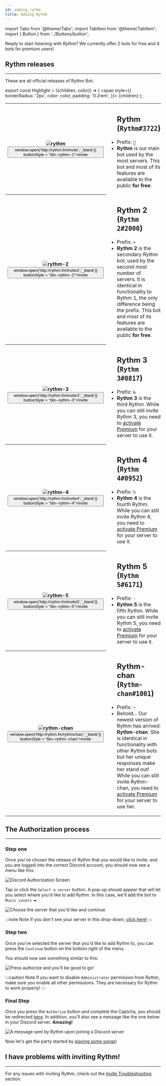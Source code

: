 ```yaml
---
id: adding_rythm
title: Adding Rythm
---
```


import Tabs from '@theme/Tabs';
import TabItem from '@theme/TabItem';
import { Button } from '../Buttons/button';

Ready to start listening with Rythm? We currently offer 2 bots for free and 4 bots for premium users!

## Rythm releases
---
These are all official releases of Rythm Bot:

export const Highlight = ({children, color}) => (
  <span
    style={{
      borderRadius: '2px',
      color: color,
      padding: '0.2rem',
    }}>
    {children}
  </span>
);

<table>
  <tr>
    <th>
      <img src="/docs/img/rythmlogosmall.png" alt="rythm"/>
      <Button onClick = {() => window.open('http://rythm.fm/invite','_blank')} buttonStyle = "btn--rythm--1">Invite  </Button>
    </th>
    <td>
      <ul>
        <h2><Highlight color="#fb0f32">Rythm</Highlight> (<code>Rythm#3722</code>)</h2>
        <li>Prefix: <code>🎼</code></li>
        <li><b>Rythm</b> is our main bot used by the most servers. This bot and most of its features are available to the public <b>for free</b>.</li>
      </ul>
    </td>
  </tr>
  <tr>
    <th>
      <img src="/docs/img/docs/adding/rythm-2.png" alt="rythm-2"/>
      <Button onClick = {() => window.open('http://rythm.fm/invite2','_blank')} buttonStyle = "btn--rythm--2">Invite  </Button>
    </th>
    <td>
      <ul>
        <h2><Highlight color="#0070ff">Rythm 2</Highlight> (<code>Rythm 2#2000</code>)</h2>
        <li>Prefix: <code>></code></li>
        <li><b>Rythm 2</b> is the secondary Rythm bot, used by the second most number of servers. It is identical in functionality to Rythm 1, the only difference being the prefix. This bot and most of its features are available to the public <b>for free</b>.</li>
      </ul>
    </td>
  </tr>
  <tr>
    <th>
      <img src="/docs/img/docs/adding/rythm-3.png" alt="rythm-3"/>
      <Button onClick = {() => window.open('http://rythm.fm/invite3','_blank')} buttonStyle = "btn--rythm--3">Invite  </Button>
    </th>
    <td>
      <ul>
        <h2><Highlight color="#db00ff">Rythm 3</Highlight> (<code>Rythm 3#0817</code>)</h2>
        <li>Prefix: <code>&</code></li>
        <li><b>Rythm 3</b> is the third Rythm. While you can still invite Rythm 3, you need to <a href="https://rythm.fm/premium">activate Premium</a> for your server to use it.</li>
      </ul>
    </td>
  </tr>
  <tr>
    <th>
      <img src="/docs/img/docs/adding/rythm-4.png" alt="rythm-4"/>
      <Button onClick = {() => window.open('http://rythm.fm/invite4','_blank')} buttonStyle = "btn--rythm--4">Invite  </Button>
    </th>
    <td>
      <ul>
        <h2><Highlight color="#46af2c">Rythm 4</Highlight> (<code>Rythm 4#0952</code>)</h2>
        <li>Prefix: <code>%</code></li>
        <li><b>Rythm 4</b> is the fourth Rythm. While you can still invite Rythm 4, you need to <a href="https://rythm.fm/premium">activate Premium</a> for your server to use it.</li>
      </ul>
    </td>
  </tr>
  <tr>
    <th>
      <img src="/docs/img/docs/adding/rythm-5.png" alt="rythm-5"/><br/>
      <Button onClick = {() => window.open('http://rythm.fm/invite5','_blank')} buttonStyle = "btn--rythm--5">Invite  </Button>
    </th>
    <td>
      <ul>
        <h2><Highlight color="#33bed1">Rythm 5</Highlight> (<code>Rythm 5#6171</code>)</h2>
        <li>Prefix: <code>-</code></li>
        <li><b>Rythm 5</b> is the fifth Rythm. While you can still invite Rythm 5, you need to <a href="https://rythm.fm/premium">activate Premium</a> for your server to use it.</li>
      </ul>
    </td>
  </tr>
  <tr>
    <th>
      <img src="/docs/img/docs/adding/rythm-chan.png" alt="rythm-chan"/><br/>
      <Button onClick = {() => window.open('http://rythm.fm/rythmchan','_blank')} buttonStyle = "btn--rythm--chan">Invite  </Button>
    </th>
    <td>
      <ul>
        <h2><Highlight color="#fe7f9d">Rythm-chan</Highlight> (<code>Rythm-chan#1001</code>)</h2>
        <li>Prefix: <code>~</code></li>
        <li>Behold... Our newest version of Rythm has arrived: <b>Rythm-chan</b>. She is identical in functionality with other Rythm bots but her unique responses make her stand out! While you can still invite Rythm-chan, you need to <a href="https://rythm.fm/premium">activate Premium</a> for your server to use her.</li>
      </ul>
    </td>
  </tr>
</table>



## The Authorization process
---
### Step one

Once you've chosen the release of Rythm that you would like to invite. and you are logged into the correct Discord account, you should now see a menu like this:

![Discord Authorization Screen](/img/docs/adding/discord-oauth2-1.png)

Tap or click the `Select a server` button. A pop-up should appear that will let you select where you'd like to add Rythm. In this case, we'll add the bot to `Music Lovers ❤`.

![Choose the server that you'd like and continue](/img/docs/adding/discord-oauth2-2.gif)

:::note Note
If you don't see your server in this drop-down, [click here!](/invite_troubleshooting#when-adding-rythm-i-cant-see-my-server-in-the-list)
:::

### Step two

Once you've selected the server that you'd like to add Rythm to, you can press the `Continue` button on the bottom right of the menu.

You should now see something similar to this:

![Press authorize and you'll be good to go!](/img/docs/adding/discord-oauth2-3.png)

:::caution Note
If you want to disable `Administrator` permission from Rythm, make sure you enable all other permissions. They are necessary for Rythm to work properly!
:::

### Final Step

Once you press the `Authorize` button and complete the Captcha, you should be redirected [here](https://rythm.fm/app?thanks). In addition, you'll also see a message like the one below in your Discord server. **Amazing!**

![A message sent by Rythm upon joining a Discord server](/img/docs/adding/thank-you-message.png)

Now let's get the party started by [playing some songs](/play_song)!

## I have problems with inviting Rythm!
---
For any issues with inviting Rythm, check out the [Invite Troubleshooting](/invite_troubleshooting) section.
